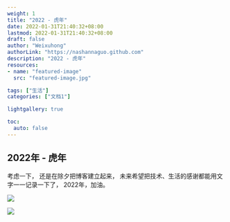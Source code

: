 ```yaml
---
weight: 1
title: "2022 - 虎年"
date: 2022-01-31T21:40:32+08:00
lastmod: 2022-01-31T21:40:32+08:00
draft: false
author: "Weixuhong"
authorLink: "https://nashannaguo.github.com"
description: "2022 - 虎年"
resources:
- name: "featured-image"
  src: "featured-image.jpg"

tags: ["生活"]
categories: ["文档1"]

lightgallery: true

toc:
  auto: false
---
```


## 2022年 - 虎年

考虑一下， 还是在除夕把博客建立起来， 未来希望把技术、生活的感谢都能用文字一一记录一下了， 2022年，加油。

![](https://raw.githubusercontent.com/nashannaguo/nashannaguo.github.io/master/2022/01/upgit_20220131_1643642510.jpeg)

![](https://raw.githubusercontent.com/nashannaguo/nashannaguo.github.io/master/2022/01/upgit_20220131_1643642658.jpeg)
